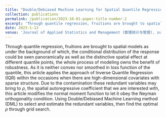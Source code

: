 ```yaml
---
title: "Double/Debiased Machine Learning for Spatial Quantile Regression Model and Its Applications"
collection: publications
permalink: /publication/2023-10-01-paper-title-number-2
excerpt: 'Through quantile regression, fruitions are brought to spatial models as under the background of which, the conditional distribution of the response could be seen panoramically as well as the distinctive spatial effect at different quantile points, the whole process of modeling owns the benefit of robustness. As it is neither convex nor smoothed in loss function of the quantile, this article applies the approach of Inverse Quantile Regression (IQR) within the occasions when there are high-dimensional covariates with sparse structure. Due to the contamination these redundant variables may bring to $\rho$, the spatial autoregressive coefficient that we are interested with, this article modifies the normal moment function to let it obey the Neyman orthogonality condition. Using Double/Debiased Machine Learning method (DML) to select and estimate the redundant variables, then find the optimal $\rho$ through grid search.'
date: 2023-1-13
venue: 'Journal of Applied Statistics and Management (数理统计与管理), submitted'
---
```

Through quantile regression, fruitions are brought to spatial models as under the background of which, the conditional distribution of the response could be seen panoramically as well as the distinctive spatial effect at different quantile points, the whole process of modeling owns the benefit of robustness. As it is neither convex nor smoothed in loss function of the quantile, this article applies the approach of Inverse Quantile Regression (IQR) within the occasions when there are high-dimensional covariates with sparse structure. Due to the contamination these redundant variables may bring to $\rho$, the spatial autoregressive coefficient that we are interested with, this article modifies the normal moment function to let it obey the Neyman orthogonality condition. Using Double/Debiased Machine Learning method (DML) to select and estimate the redundant variables, then find the optimal $\rho$ through grid search.

